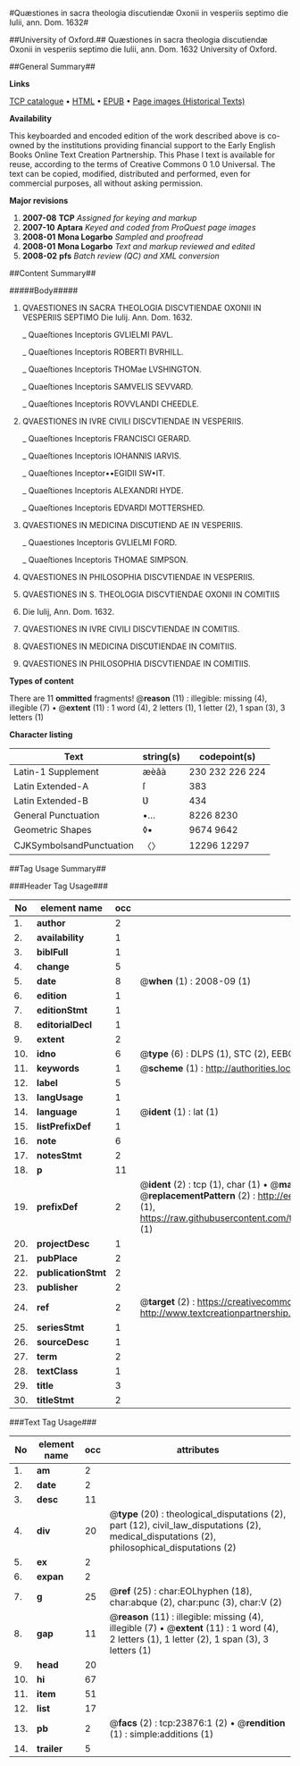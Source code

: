 #Quæstiones in sacra theologia discutiendæ Oxonii in vesperiis septimo die Iulii, ann. Dom. 1632#

##University of Oxford.##
Quæstiones in sacra theologia discutiendæ Oxonii in vesperiis septimo die Iulii, ann. Dom. 1632
University of Oxford.

##General Summary##

**Links**

[TCP catalogue](http://www.ota.ox.ac.uk/tcp/)  • 
[HTML](http://tei.it.ox.ac.uk/tcp/Texts-HTML/free/A08/A08718.html)  • 
[EPUB](http://tei.it.ox.ac.uk/tcp/Texts-EPUB/free/A08/A08718.epub) • 
[Page images (Historical Texts)](https://data.historicaltexts.jisc.ac.uk/view?pubId=eebo-20235212e&pageId=eebo-20235212e-23876-1)

**Availability**

This keyboarded and encoded edition of the
	       work described above is co-owned by the institutions
	       providing financial support to the Early English Books
	       Online Text Creation Partnership. This Phase I text is
	       available for reuse, according to the terms of Creative
	       Commons 0 1.0 Universal. The text can be copied,
	       modified, distributed and performed, even for
	       commercial purposes, all without asking permission.

**Major revisions**

1. __2007-08__ __TCP__ *Assigned for keying and markup*
1. __2007-10__ __Aptara__ *Keyed and coded from ProQuest page images*
1. __2008-01__ __Mona Logarbo__ *Sampled and proofread*
1. __2008-01__ __Mona Logarbo__ *Text and markup reviewed and edited*
1. __2008-02__ __pfs__ *Batch review (QC) and XML conversion*

##Content Summary##

#####Body#####

1. QVAESTIONES IN SACRA
THEOLOGIA DISCVTIENDAE
OXONII IN VESPERIIS SEPTIMO
Die Iulij. Ann. Dom. 1632.

    _ Quaeſtiones Inceptoris GVLIELMI PAVL.

    _ Quaeſtiones Inceptoris ROBERTI BVRHILL.

    _ Quaeſtiones Inceptoris THOMae LVSHINGTON.

    _ Quaeſtiones Inceptoris SAMVELIS SEVVARD.

    _ Quaeſtiones Inceptoris ROVVLANDI CHEEDLE.

1. QVAESTIONES IN IVRE CIVILI DISCVTIENDAE IN VESPERIIS.

    _ Quaeſtiones Inceptoris FRANCISCI GERARD.

    _ Quaeſtiones Inceptoris IOHANNIS IARVIS.

    _ Quaeſtiones Inceptor••EGIDII SW•IT.

    _ Quaeſtiones Inceptoris ALEXANDRI HYDE.

    _ Quaeſtiones Inceptoris EDVARDI MOTTERSHED.

1. QVAESTIONES IN MEDICINA DISCƲTIEND
AE IN VESPERIIS.

    _ Quaestiones Inceptoris GVLIELMI FORD.

    _ Quaeſtiones Inceptoris THOMAE SIMPSON.

1. QVAESTIONES IN PHILOSOPHIA DISCVTIENDAE
IN VESPERIIS.

1. QVAESTIONES IN S. THEOLOGIA DISCVTIENDAE
OXONII IN COMITIIS
9. Die Iulij, Ann. Dom. 1632.

1. QVAESTIONES IN IVRE CIVILI DISCVTIENDAE
IN COMITIIS.

1. QVAESTIONES IN MEDICINA DISCƲTIENDAE
IN COMITIIS.

1. QVAESTIONES IN PHILOSOPHIA DISCVTIENDAE
IN COMITIIS.

**Types of content**


There are 11 **ommitted** fragments! 
 @__reason__ (11) : illegible: missing (4), illegible (7)  •  @__extent__ (11) : 1 word (4), 2 letters (1), 1 letter (2), 1 span (3), 3 letters (1)

**Character listing**


|Text|string(s)|codepoint(s)|
|---|---|---|
|Latin-1 Supplement|æèâà|230 232 226 224|
|Latin Extended-A|ſ|383|
|Latin Extended-B|Ʋ|434|
|General Punctuation|•…|8226 8230|
|Geometric Shapes|◊▪|9674 9642|
|CJKSymbolsandPunctuation|〈〉|12296 12297|

##Tag Usage Summary##

###Header Tag Usage###

|No|element name|occ|attributes|
|---|---|---|---|
|1.|__author__|2||
|2.|__availability__|1||
|3.|__biblFull__|1||
|4.|__change__|5||
|5.|__date__|8| @__when__ (1) : 2008-09 (1)|
|6.|__edition__|1||
|7.|__editionStmt__|1||
|8.|__editorialDecl__|1||
|9.|__extent__|2||
|10.|__idno__|6| @__type__ (6) : DLPS (1), STC (2), EEBO-CITATION (1), OCLC (1), VID (1)|
|11.|__keywords__|1| @__scheme__ (1) : http://authorities.loc.gov/ (1)|
|12.|__label__|5||
|13.|__langUsage__|1||
|14.|__language__|1| @__ident__ (1) : lat (1)|
|15.|__listPrefixDef__|1||
|16.|__note__|6||
|17.|__notesStmt__|2||
|18.|__p__|11||
|19.|__prefixDef__|2| @__ident__ (2) : tcp (1), char (1)  •  @__matchPattern__ (2) : ([0-9\-]+):([0-9IVX]+) (1), (.+) (1)  •  @__replacementPattern__ (2) : http://eebo.chadwyck.com/downloadtiff?vid=$1&page=$2 (1), https://raw.githubusercontent.com/textcreationpartnership/Texts/master/tcpchars.xml#$1 (1)|
|20.|__projectDesc__|1||
|21.|__pubPlace__|2||
|22.|__publicationStmt__|2||
|23.|__publisher__|2||
|24.|__ref__|2| @__target__ (2) : https://creativecommons.org/publicdomain/zero/1.0/ (1), http://www.textcreationpartnership.org/docs/. (1)|
|25.|__seriesStmt__|1||
|26.|__sourceDesc__|1||
|27.|__term__|2||
|28.|__textClass__|1||
|29.|__title__|3||
|30.|__titleStmt__|2||


###Text Tag Usage###

|No|element name|occ|attributes|
|---|---|---|---|
|1.|__am__|2||
|2.|__date__|2||
|3.|__desc__|11||
|4.|__div__|20| @__type__ (20) : theological_disputations (2), part (12), civil_law_disputations (2), medical_disputations (2), philosophical_disputations (2)|
|5.|__ex__|2||
|6.|__expan__|2||
|7.|__g__|25| @__ref__ (25) : char:EOLhyphen (18), char:abque (2), char:punc (3), char:V (2)|
|8.|__gap__|11| @__reason__ (11) : illegible: missing (4), illegible (7)  •  @__extent__ (11) : 1 word (4), 2 letters (1), 1 letter (2), 1 span (3), 3 letters (1)|
|9.|__head__|20||
|10.|__hi__|67||
|11.|__item__|51||
|12.|__list__|17||
|13.|__pb__|2| @__facs__ (2) : tcp:23876:1 (2)  •  @__rendition__ (1) : simple:additions (1)|
|14.|__trailer__|5||
